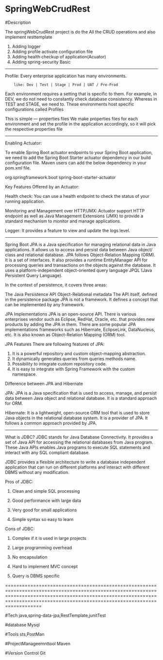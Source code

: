 # SpringWebCrudRest

#Description

The springWebCrudRest project is do the All the CRUD operations and also implement resttemplate
1) Adding logger
2) Adding profile activate configuration file
3) Adding health checkup of application(Acuator)
4) Adding spring-security Basic
--------------------------------------------------------------------------------------------------------------------------------------
Profile: Every enterprise application has many environments.

        like: Dev | Test | Stage | Prod | UAT / Pre-Prod
		
Each environment requires a setting that is specific to them. For example, in DEV, we do not need to constantly check database consistency. 
Whereas in TEST and STAGE, we need to. These environments host specific configurations called Profiles

This is simple — properties files
We make properties files for each environment and set the profile in the application accordingly, so it will pick the respective properties file		

---------------------------------------------------------------------------------------------------------------------------------------------------
Enabling Actuator:

To enable Spring Boot actuator endpoints to your Spring Boot application, 
we need to add the Spring Boot Starter actuator dependency in our build configuration file.
Maven users can add the below dependency in your pom.xml file.

<dependency>
   <groupId>org.springframework.boot</groupId>
   <artifactId>spring-boot-starter-actuator</artifactId>
</dependency>


Key Features Offered by an Actuator:

Health check: You can use a health endpoint to check the status of your running application.

Monitoring and Management over HTTP/JMX: Actuator support HTTP endpoint as well as Java Management Extensions (JMX) to provide a standard mechanism to monitor and manage applications.

Logger: It provides a feature to view and update the logs level.


------------------------------------------------------------------------------------------------------------------------------------------------------------------------------------------------
Spring Boot JPA is a Java specification for managing relational data in Java applications. 
It allows us to access and persist data between Java object/ class and relational database. 
JPA follows Object-Relation Mapping (ORM). It is a set of interfaces. 
It also provides a runtime EntityManager API for processing queries and transactions on the objects against the database. It uses a platform-independent object-oriented query language JPQL (Java Persistent Query Language).

In the context of persistence, it covers three areas:

The Java Persistence API
Object-Relational metadata
The API itself, defined in the persistence package
JPA is not a framework. 
It defines a concept that can be implemented by any framework.


JPA Implementations
JPA is an open-source API. 
There is various enterprises vendor such as Eclipse, RedHat, Oracle, etc. 
that provides new products by adding the JPA in them. 
There are some popular JPA implementations frameworks such as Hibernate, EclipseLink, DataNucleus, etc. 
It is also known as Object-Relation Mapping (ORM) tool.



JPA Features
There are following features of JPA:

1) It is a powerful repository and custom object-mapping abstraction.
2) It dynamically generates queries from queries methods name.
3) Possibility to integrate custom repository code.
4) It is easy to integrate with Spring Framework with the custom namespace.



Difference between JPA and Hibernate

JPA: JPA is a Java specification that is used to access, manage, and persist data between Java object and relational database. 
It is a standard approach for ORM.

Hibernate: It is a lightweight, open-source ORM tool that is used to store Java objects in the relational database system. 
It is a provider of JPA. It follows a common approach provided by JPA.

-----------------------------------------------------------------------------------------------------------------------------------------------------------------------------------------------------------------------------
What is JDBC?
JDBC stands for Java Database Connectivity. It provides a set of Java API for accessing the relational databases from Java program. These Java APIs enables Java programs to execute SQL statements and interact with any SQL compliant database.

JDBC provides a flexible architecture to write a database independent application that can run on different platforms and interact with different DBMS without any modification.


Pros of JDBC:

1) Clean and simple SQL processing

2) Good performance with large data

3) Very good for small applications

4) Simple syntax so easy to learn

Cons of JDBC:

1) Complex if it is used in large projects

2) Large programming overhead

3) No encapsulation

4) Hard to implement MVC concept

5) Query is DBMS specific

=====================================================================================================================================================================================================================================

#Tech
java,spring-data-jpa,RestTemplate,junitTest

#database
Mysql

#Tools
sts,PostMan


#ProjectManageemnttool
Maven

#Version Control
Git